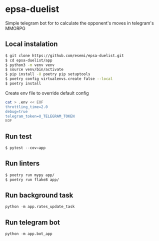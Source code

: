 # epsa-duelist

Simple telegram bot for to calculate the opponent's moves in telegram's MMORPG

## Local instalation 

```bash
$ git clone https://github.com/esemi/epsa-duelist.git
$ cd epsa-duelist/app
$ python3 -m venv venv
$ source venv/bin/activate
$ pip install -U poetry pip setuptools
$ poetry config virtualenvs.create false --local
$ poetry install
```

Create env file to override default config

```bash
cat > .env << EOF
throttling_time=2.0
debug=true
telegram_token=U_TELEGRAM_TOKEN
EOF
```

## Run test

```python
$ pytest --cov=app
```

## Run linters

```bash
$ poetry run mypy app/
$ poetry run flake8 app/
```

## Run background task

```python
python -m app.rates_update_task
```

## Run telegram bot

```python
python -m app.bot_app
```
